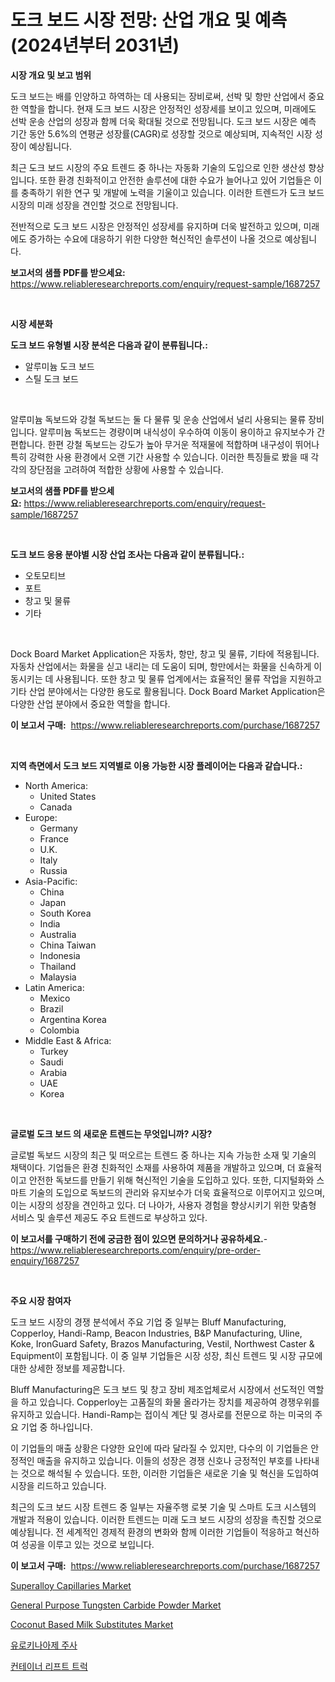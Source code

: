 <p><h1>도크 보드 시장 전망: 산업 개요 및 예측 (2024년부터 2031년)</h1></p><p><strong>시장 개요 및 보고 범위</strong></p>
<p><p>도크 보드는 배를 인양하고 하역하는 데 사용되는 장비로써, 선박 및 항만 산업에서 중요한 역할을 합니다. 현재 도크 보드 시장은 안정적인 성장세를 보이고 있으며, 미래에도 선박 운송 산업의 성장과 함께 더욱 확대될 것으로 전망됩니다. 도크 보드 시장은 예측 기간 동안 5.6%의 연평균 성장률(CAGR)로 성장할 것으로 예상되며, 지속적인 시장 성장이 예상됩니다.</p><p>최근 도크 보드 시장의 주요 트렌드 중 하나는 자동화 기술의 도입으로 인한 생산성 향상입니다. 또한 환경 친화적이고 안전한 솔루션에 대한 수요가 늘어나고 있어 기업들은 이를 충족하기 위한 연구 및 개발에 노력을 기울이고 있습니다. 이러한 트렌드가 도크 보드 시장의 미래 성장을 견인할 것으로 전망됩니다.</p><p>전반적으로 도크 보드 시장은 안정적인 성장세를 유지하며 더욱 발전하고 있으며, 미래에도 증가하는 수요에 대응하기 위한 다양한 혁신적인 솔루션이 나올 것으로 예상됩니다.</p></p>
<p><strong>보고서의 샘플 PDF를 받으세요:</strong> <a href="https://www.reliableresearchreports.com/enquiry/request-sample/1687257">https://www.reliableresearchreports.com/enquiry/request-sample/1687257</a></p>
<p>&nbsp;</p>
<p><strong>시장 세분화</strong></p>
<p><strong>도크 보드 유형별 시장 분석은 다음과 같이 분류됩니다.:</strong></p>
<p><ul><li>알루미늄 도크 보드</li><li>스틸 도크 보드</li></ul></p>
<p>&nbsp;</p>
<p><p>알루미늄 독보드와 강철 독보드는 둘 다 물류 및 운송 산업에서 널리 사용되는 물류 장비입니다. 알루미늄 독보드는 경량이며 내식성이 우수하여 이동이 용이하고 유지보수가 간편합니다. 한편 강철 독보드는 강도가 높아 무거운 적재물에 적합하며 내구성이 뛰어나 특히 강력한 사용 환경에서 오랜 기간 사용할 수 있습니다. 이러한 특징들로 봤을 때 각각의 장단점을 고려하여 적합한 상황에 사용할 수 있습니다.</p></p>
<p><strong>보고서의 샘플 PDF를 받으세요:</strong>&nbsp;<a href="https://www.reliableresearchreports.com/enquiry/request-sample/1687257">https://www.reliableresearchreports.com/enquiry/request-sample/1687257</a></p>
<p>&nbsp;</p>
<p><strong> 도크 보드 응용 분야별 시장 산업 조사는 다음과 같이 분류됩니다.:</strong></p>
<p><ul><li>오토모티브</li><li>포트</li><li>창고 및 물류</li><li>기타</li></ul></p>
<p>&nbsp;</p>
<p><p>Dock Board Market Application은 자동차, 항만, 창고 및 물류, 기타에 적용됩니다. 자동차 산업에서는 화물을 싣고 내리는 데 도움이 되며, 항만에서는 화물을 신속하게 이동시키는 데 사용됩니다. 또한 창고 및 물류 업계에서는 효율적인 물류 작업을 지원하고 기타 산업 분야에서는 다양한 용도로 활용됩니다. Dock Board Market Application은 다양한 산업 분야에서 중요한 역할을 합니다.</p></p>
<p><strong>이 보고서 구매:</strong>&nbsp; <a href="https://www.reliableresearchreports.com/purchase/1687257">https://www.reliableresearchreports.com/purchase/1687257</a></p>
<p>&nbsp;</p>
<p><strong>지역 측면에서 도크 보드 지역별로 이용 가능한 시장 플레이어는 다음과 같습니다.:</strong></p>
<p><ul>
    <li>
        North America:
        <ul>
            <li>United States</li>
            <li>Canada</li>
        </ul>
    </li>
    <li>
        Europe:
        <ul>
            <li>Germany</li>
            <li>France</li>
            <li>U.K.</li>
            <li>Italy</li>
            <li>Russia</li>
        </ul>
    </li>
    <li>
        Asia-Pacific:
        <ul>
            <li>China</li>
            <li>Japan</li>
            <li>South Korea</li>
            <li>India</li>
            <li>Australia</li>
            <li>China Taiwan</li>
            <li>Indonesia</li>
            <li>Thailand</li>
            <li>Malaysia</li>
        </ul>
    </li>
    <li>
        Latin America:
        <ul>
            <li>Mexico</li>
            <li>Brazil</li>
            <li>Argentina Korea</li>
            <li>Colombia</li>
        </ul>
    </li>
    <li>
        Middle East & Africa:
        <ul>
            <li>Turkey</li>
            <li>Saudi</li>
            <li>Arabia</li>
            <li>UAE</li>
            <li>Korea</li>
        </ul>
    </li>
    </ul></p>
<p>&nbsp;</p>
<p><strong>글로벌 도크 보드 의 새로운 트렌드는 무엇입니까? 시장?</strong></p>
<p><p>글로벌 독보드 시장의 최근 및 떠오르는 트렌드 중 하나는 지속 가능한 소재 및 기술의 채택이다. 기업들은 환경 친화적인 소재를 사용하여 제품을 개발하고 있으며, 더 효율적이고 안전한 독보드를 만들기 위해 혁신적인 기술을 도입하고 있다. 또한, 디지털화와 스마트 기술의 도입으로 독보드의 관리와 유지보수가 더욱 효율적으로 이루어지고 있으며, 이는 시장의 성장을 견인하고 있다. 더 나아가, 사용자 경험을 향상시키기 위한 맞춤형 서비스 및 솔루션 제공도 주요 트렌드로 부상하고 있다.</p></p>
<p><strong>이 보고서를 구매하기 전에 궁금한 점이 있으면 문의하거나 공유하세요.</strong>- <a href="https://www.reliableresearchreports.com/enquiry/pre-order-enquiry/1687257">https://www.reliableresearchreports.com/enquiry/pre-order-enquiry/1687257</a></p>
<p>&nbsp;</p>
<p><strong>주요 시장 참여자</strong></p>
<p><p>도크 보드 시장의 경쟁 분석에서 주요 기업 중 일부는 Bluff Manufacturing, Copperloy, Handi-Ramp, Beacon Industries, B&P Manufacturing, Uline, Koke, IronGuard Safety, Brazos Manufacturing, Vestil, Northwest Caster & Equipment이 포함됩니다. 이 중 일부 기업들은 시장 성장, 최신 트렌드 및 시장 규모에 대한 상세한 정보를 제공합니다. </p><p>Bluff Manufacturing은 도크 보드 및 창고 장비 제조업체로서 시장에서 선도적인 역할을 하고 있습니다. Copperloy는 고품질의 화물 올라가는 장치를 제공하여 경쟁우위를 유지하고 있습니다. Handi-Ramp는 접이식 계단 및 경사로를 전문으로 하는 미국의 주요 기업 중 하나입니다. </p><p>이 기업들의 매출 상황은 다양한 요인에 따라 달라질 수 있지만, 다수의 이 기업들은 안정적인 매출을 유지하고 있습니다. 이들의 성장은 경쟁 신호나 긍정적인 부호를 나타내는 것으로 해석될 수 있습니다. 또한, 이러한 기업들은 새로운 기술 및 혁신을 도입하여 시장을 리드하고 있습니다.</p><p>최근의 도크 보드 시장 트렌드 중 일부는 자율주행 로봇 기술 및 스마트 도크 시스템의 개발과 적용이 있습니다. 이러한 트렌드는 미래 도크 보드 시장의 성장을 촉진할 것으로 예상됩니다. 전 세계적인 경제적 환경의 변화와 함께 이러한 기업들이 적응하고 혁신하여 성공을 이루고 있는 것으로 보입니다.</p></p>
<p><strong>이 보고서 구매:</strong>&nbsp;&nbsp;<a href="https://www.reliableresearchreports.com/purchase/1687257">https://www.reliableresearchreports.com/purchase/1687257</a></p>
<p><p><a href="https://issuu.com/reportprime-2/docs/superalloy-capillaries-market-size-2030.pptx">Superalloy Capillaries Market</a></p><p><a href="https://github.com/Chiragrp22/Market-Research-Report-List-3/blob/main/general-purpose-tungsten-carbide-powder-market.md">General Purpose Tungsten Carbide Powder Market</a></p><p><a href="https://view.publitas.com/reportprime-1/coconut-based-milk-substitutes-market-analysis-and-market-size-global-industry-overview-market-segmentation-and-forecast-2024-to-2031/">Coconut Based Milk Substitutes Market</a></p><p><a href="https://medium.com/@joespinka88967/2024%EB%85%84%EB%B6%80%ED%84%B0-2031%EB%85%84%EA%B9%8C%EC%A7%80%EC%9D%98-%EA%B8%B0%EA%B0%84-%EB%8F%99%EC%95%88-%EC%9A%B0%EB%A1%9C%ED%82%A4%EB%82%98%EC%A0%9C-%EC%A3%BC%EC%82%AC-%EC%8B%9C%EC%9E%A5-%EB%B6%84%EC%84%9D%EA%B3%BC-%EA%B7%9C%EB%AA%A8-%EC%98%88%EC%B8%A1-5870547736a6">유로키나아제 주사</a></p><p><a href="https://github.com/bunxhcci35271755/Market-Research-Report-List-1/blob/main/81209071838.md">컨테이너 리프트 트럭</a></p></p>
